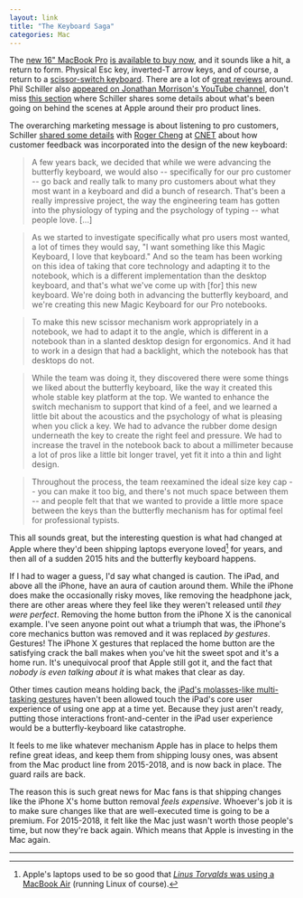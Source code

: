 ```yaml
---
layout: link
title: "The Keyboard Saga"
categories: Mac
---
```


The [new 16" MacBook Pro](https://www.apple.com/newsroom/2019/11/apple-introduces-16-inch-macbook-pro-the-worlds-best-pro-notebook/) [is available to buy now](https://www.apple.com/macbook-pro-16/), and it sounds like a hit, a return to form. Physical Esc key, inverted-T arrow keys, and of course, a return to a [scissor-switch keyboard](https://en.wikipedia.org/wiki/Keyboard_technology#Scissor-switch_keyboard). There are a lot of [great reviews](https://marco.org/2019/11/13/mbp16) around. Phil Schiller also [appeared on Jonathan Morrison's YouTube channel](https://www.youtube.com/watch?v=KjfxcL1S8Dc), don't miss [this section](https://www.youtube.com/watch?v=1VV8e3BOOzc) where Schiller shares some details about what's been going on behind the scenes at Apple around their pro product lines.

The overarching marketing message is about listening to pro customers, Schiller [shared some details](https://www.cnet.com/news/apples-phil-schiller-on-reinventing-the-new-macbook-pro-keyboard/) with [Roger Cheng](https://twitter.com/RogerWCheng) at [CNET](https://www.cnet.com/) about how customer feedback was incorporated into the design of the new keyboard:

> A few years back, we decided that while we were advancing the butterfly keyboard, we would also -- specifically for our pro customer -- go back and really talk to many pro customers about what they most want in a keyboard and did a bunch of research. That's been a really impressive project, the way the engineering team has gotten into the physiology of typing and the psychology of typing -- what people love. [...]

> As we started to investigate specifically what pro users most wanted, a lot of times they would say, "I want something like this Magic Keyboard, I love that keyboard." And so the team has been working on this idea of taking that core technology and adapting it to the notebook, which is a different implementation than the desktop keyboard, and that's what we've come up with [for] this new keyboard. We're doing both in advancing the butterfly keyboard, and we're creating this new Magic Keyboard for our Pro notebooks.

> To make this new scissor mechanism work appropriately in a notebook, we had to adapt it to the angle, which is different in a notebook than in a slanted desktop design for ergonomics. And it had to work in a design that had a backlight, which the notebook has that desktops do not.

> While the team was doing it, they discovered there were some things we liked about the butterfly keyboard, like the way it created this whole stable key platform at the top. We wanted to enhance the switch mechanism to support that kind of a feel, and we learned a little bit about the acoustics and the psychology of what is pleasing when you click a key. We had to advance the rubber dome design underneath the key to create the right feel and pressure. We had to increase the travel in the notebook back to about a millimeter because a lot of pros like a little bit longer travel, yet fit it into a thin and light design.

> Throughout the process, the team reexamined the ideal size key cap -- you can make it too big, and there's not much space between them -- and people felt that that we wanted to provide a little more space between the keys than the butterfly mechanism has for optimal feel for professional typists.

This all sounds great, but the interesting question is what had changed at Apple where they'd been shipping laptops everyone loved[^everyonelovedthem] for years, and then all of a sudden 2015 hits and the butterfly keyboard happens.

If I had to wager a guess, I'd say what changed is caution. The iPad, and above all the iPhone, have an aura of caution around them. While the iPhone does make the occasionally risky moves, like removing the headphone jack, there are other areas where they feel like they weren't released until *they were perfect*. Removing the home button from the iPhone X is the canonical example. I've seen anyone point out what a triumph that was, the iPhone's core mechanics button was removed and it was replaced *by gestures*. Gestures! The iPhone X gestures that replaced the home button are the satisfying crack the ball makes when you've hit the sweet spot and it's a home run. It's unequivocal proof that Apple still got it, and the fact that *nobody is even talking about it* is what makes that clear as day.

Other times caution means holding back, the [iPad's molasses-like multi-tasking gestures](https://support.apple.com/en-us/HT207582) haven't been allowed touch the iPad's core user experience of using one app at a time yet. Because they just aren't ready, putting those interactions front-and-center in the iPad user experience would be a butterfly-keyboard like catastrophe.

It feels to me like whatever mechanism Apple has in place to helps them refine great ideas, and keep them from shipping lousy ones, was absent from the Mac product line from 2015-2018, and is now back in place. The guard rails are back.

The reason this is such great news for Mac fans is that shipping changes like the iPhone X's home button removal *feels expensive*. Whoever's job it is to make sure changes like that are well-executed time is going to be a premium. For 2015-2018, it felt like the Mac just wasn't worth those people's time, but now they're back again. Which means that Apple is investing in the Mac again. 

* * *

[^everyonelovedthem]: Apple's laptops used to be so good that [*Linus Torvalds* was using a MacBook Air](https://www.cultofmac.com/162823/linux-creator-linus-torvalds-i-love-my-macbook-air/) (running Linux of course).

